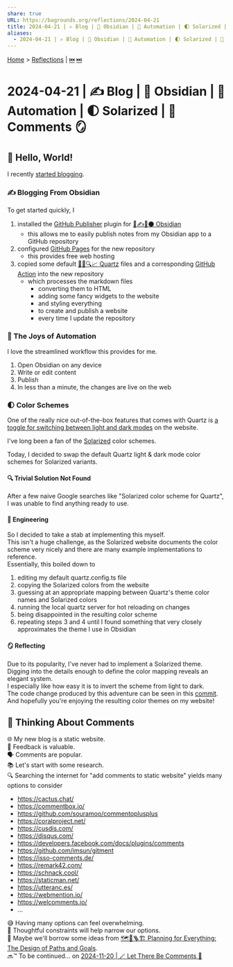 ```yaml
---
share: true
URL: https://bagrounds.org/reflections/2024-04-21
title: 2024-04-21 | ✍️ Blog | 🌋 Obsidian | 🤖 Automation | 🌓 Solarized | 💬 Comments 🪞
aliases:
  - 2024-04-21 | ✍️ Blog | 🌋 Obsidian | 🤖 Automation | 🌓 Solarized | 💬 Comments 🪞
---
```

[Home](../index.md) > [Reflections](./index.md) | [⏮️](./2024-04-19.md) [⏭️](./2024-04-23.md)  
# 2024-04-21 | ✍️ Blog | 🌋 Obsidian | 🤖 Automation | 🌓 Solarized | 💬 Comments 🪞  
## 🏁 Hello, World!  
I recently [started blogging](./2024-04-19.md#).  
  
### ✍ Blogging From Obsidian  
To get started quickly, I  
1. installed the [GitHub Publisher](https://github.com/ObsidianPublisher/obsidian-github-publisher) plugin for [💾✍️🌋⚫️ Obsidian](../software/obsidian.md)  
    - this allows me to easily publish notes from my Obsidian app to a GitHub repository  
2. configured [GitHub Pages](https://pages.github.com) for the new repository  
    - this provides free web hosting  
3. copied some default [💎🔬🔍📈 Quartz](../software/quartz.md) files and a corresponding [GitHub Action](https://github.com/features/actions) into the new repository  
    - which processes the markdown files  
      - converting them to HTML  
      - adding some fancy widgets to the website  
      - and styling everything  
      - to create and publish a website  
      - every time I update the repository  
  
### 🤖 The Joys of Automation  
I love the streamlined workflow this provides for me.  
1. Open Obsidian on any device  
2. Write or edit content  
3. Publish  
4. In less than a minute, the changes are live on the web  
  
### 🌓 Color Schemes  
One of the really nice out-of-the-box features that comes with Quartz is [a toggle for switching between light and dark modes](https://quartz.jzhao.xyz/features/darkmode) on the website.  
  
I've long been a fan of the [Solarized](https://ethanschoonover.com/solarized) color schemes.  
  
Today, I decided to swap the default Quartz light & dark mode color schemes for Solarized variants.  
  
#### 🔍 Trivial Solution Not Found  
After a few naive Google searches like "Solarized color scheme for Quartz", I was unable to find anything ready to use.  
  
#### 🔧 Engineering  
So I decided to take a stab at implementing this myself.  
This isn't a huge challenge, as the Solarized website documents the color scheme very nicely and there are many example implementations to reference.  
Essentially, this boiled down to  
1. editing my default quartz.config.ts file  
2. copying the Solarized colors from the website  
3. guessing at an appropriate mapping between Quartz's theme color names and Solarized colors  
4. running the local quartz server for hot reloading on changes  
5. being disappointed in the resulting color scheme  
6. repeating steps 3 and 4 until I found something that very closely approximates the theme I use in Obsidian  
  
#### 🪞 Reflecting  
Due to its popularity, I've never had to implement a Solarized theme.  
Digging into the details enough to define the color mapping reveals an elegant system.  
I especially like how easy it is to invert the scheme from light to dark.  
The code change produced by this adventure can be seen in this [commit](https://github.com/bagrounds/obsidian-github-publisher-sync/commit/3d1ca875405687dbb97523479ecd1a4b82b881ee).  
And hopefully you're enjoying the resulting color themes on my website!  
  
## 💬 Thinking About Comments  
🌐 My new blog is a static website.  
🔁 Feedback is valuable.  
🗣️ Comments are popular.  
📚 Let's start with some research.  
🔍 Searching the internet for "add comments to static website" yields many options to consider  
- https://cactus.chat/  
- https://commentbox.io/  
- https://github.com/souramoo/commentoplusplus  
- https://coralproject.net/  
- https://cusdis.com/  
- https://disqus.com/  
- https://developers.facebook.com/docs/plugins/comments  
- https://github.com/imsun/gitment  
- https://isso-comments.de/  
- https://remark42.com/  
- https://schnack.cool/  
- https://staticman.net/  
- https://utteranc.es/  
- https://webmention.io/  
- https://welcomments.io/  
- ...  
  
😅 Having many options can feel overwhelming.  
🤔 Thoughtful constraints will help narrow our options.  
🔮 Maybe we'll borrow some ideas from [🗺️🎯🪜🏗️ Planning for Everything: The Design of Paths and Goals](../books/planning-for-everything.md).  
🔜™️ To be continued... on [2024-11-20 | 🪄 Let There Be Comments 💬](./2024-11-20.md)  
